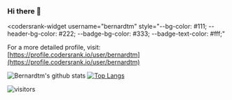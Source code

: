 ### Hi there 👋

<codersrank-widget
  username="bernardtm"
  style="--bg-color: #111; --header-bg-color: #222; --badge-bg-color: #333; --badge-text-color: #fff;"
></codersrank-widget>

For a more detailed profile, visit: [https://profile.codersrank.io/user/bernardtm](https://profile.codersrank.io/user/bernardtm)

![Bernardtm's github stats](https://github-readme-stats.vercel.app/api?username=Bernardtm&show_icons=true&theme=chartreuse-dark)
[![Top Langs](https://github-readme-stats.vercel.app/api/top-langs/?username=Bernardtm&layout=compact&theme=chartreuse-dark)](https://github.com/anuraghazra/github-readme-stats)

![visitors](https://visitor-badge.glitch.me/badge?page_id=Bernardtm.Bernardtm)
<!--
**Bernardtm/Bernardtm** is a ✨ _special_ ✨ repository because its `README.md` (this file) appears on your GitHub profile.

Here are some ideas to get you started:

- 🔭 I’m currently working on ...
- 🌱 I’m currently learning ...
- 👯 I’m looking to collaborate on ...
- 🤔 I’m looking for help with ...
- 💬 Ask me about ...
- 📫 How to reach me: ...
- 😄 Pronouns: ...
- ⚡ Fun fact: ...
-->

